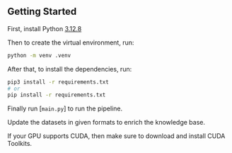 ## Getting Started

First, install Python [3.12.8](https://www.python.org/downloads/release/python-3128/)

Then to create the virtual environment, run:

```bash
python -m venv .venv  
```
After that, to install the dependencies, run:

```bash
pip3 install -r requirements.txt
# or
pip install -r requirements.txt
```

Finally run [`main.py`] to run the pipeline.

Update the datasets in given formats to enrich the knowledge base.

If your GPU supports CUDA, then make sure to download and install CUDA Toolkits.